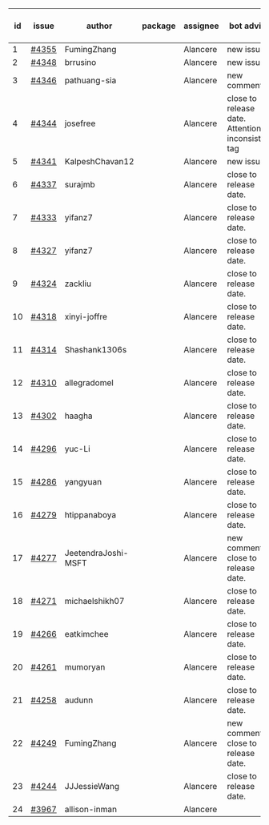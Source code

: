 | id | issue | author | package | assignee | bot advice | created date of issue | target release date | date from target |
| ------ | ------ | ------ | ------ | ------ | ------ | ------ | ------ | :-----: |
| 1 | [#4355](https://github.com/Azure/sdk-release-request/issues/4355) | FumingZhang |  | Alancere | new issue. | 07-21 | 08-25 |  |
| 2 | [#4348](https://github.com/Azure/sdk-release-request/issues/4348) | brrusino |  | Alancere | new issue. | 07-20 | 08-25 |  |
| 3 | [#4346](https://github.com/Azure/sdk-release-request/issues/4346) | pathuang-sia |  | Alancere | new comment. | 07-19 | 08-25 |  |
| 4 | [#4344](https://github.com/Azure/sdk-release-request/issues/4344) | josefree |  | Alancere | close to release date.  Attention to inconsistent tag | 07-19 | 07-28 | 2 |
| 5 | [#4341](https://github.com/Azure/sdk-release-request/issues/4341) | KalpeshChavan12 |  | Alancere | new issue. | 07-15 | 08-25 |  |
| 6 | [#4337](https://github.com/Azure/sdk-release-request/issues/4337) | surajmb |  | Alancere | close to release date.  | 07-13 | 07-28 | 2 |
| 7 | [#4333](https://github.com/Azure/sdk-release-request/issues/4333) | yifanz7 |  | Alancere | close to release date.  | 07-11 | 07-28 | 2 |
| 8 | [#4327](https://github.com/Azure/sdk-release-request/issues/4327) | yifanz7 |  | Alancere | close to release date.  | 07-11 | 07-28 | 2 |
| 9 | [#4324](https://github.com/Azure/sdk-release-request/issues/4324) | zackliu |  | Alancere | close to release date.  | 07-10 | 07-28 | 2 |
| 10 | [#4318](https://github.com/Azure/sdk-release-request/issues/4318) | xinyi-joffre |  | Alancere | close to release date.  | 07-07 | 07-28 | 2 |
| 11 | [#4314](https://github.com/Azure/sdk-release-request/issues/4314) | Shashank1306s |  | Alancere | close to release date.  | 07-03 | 07-28 | 2 |
| 12 | [#4310](https://github.com/Azure/sdk-release-request/issues/4310) | allegradomel |  | Alancere | close to release date.  | 06-29 | 07-28 | 2 |
| 13 | [#4302](https://github.com/Azure/sdk-release-request/issues/4302) | haagha |  | Alancere | close to release date.  | 06-29 | 07-28 | 2 |
| 14 | [#4296](https://github.com/Azure/sdk-release-request/issues/4296) | yuc-Li |  | Alancere | close to release date.  | 06-28 | 07-28 | 2 |
| 15 | [#4286](https://github.com/Azure/sdk-release-request/issues/4286) | yangyuan |  | Alancere | close to release date.  | 06-27 | 07-28 | 2 |
| 16 | [#4279](https://github.com/Azure/sdk-release-request/issues/4279) | htippanaboya |  | Alancere | close to release date.  | 06-26 | 07-28 | 2 |
| 17 | [#4277](https://github.com/Azure/sdk-release-request/issues/4277) | JeetendraJoshi-MSFT |  | Alancere | new comment. close to release date.  | 06-26 | 07-28 | 2 |
| 18 | [#4271](https://github.com/Azure/sdk-release-request/issues/4271) | michaelshikh07 |  | Alancere | close to release date.  | 06-25 | 07-28 | 2 |
| 19 | [#4266](https://github.com/Azure/sdk-release-request/issues/4266) | eatkimchee |  | Alancere | close to release date.  | 06-23 | 07-28 | 2 |
| 20 | [#4261](https://github.com/Azure/sdk-release-request/issues/4261) | mumoryan |  | Alancere | close to release date.  | 06-21 | 07-28 | 2 |
| 21 | [#4258](https://github.com/Azure/sdk-release-request/issues/4258) | audunn |  | Alancere | close to release date.  | 06-21 | 07-28 | 2 |
| 22 | [#4249](https://github.com/Azure/sdk-release-request/issues/4249) | FumingZhang |  | Alancere | new comment. close to release date.  | 06-14 | 07-28 | 2 |
| 23 | [#4244](https://github.com/Azure/sdk-release-request/issues/4244) | JJJessieWang |  | Alancere | close to release date.  | 06-13 | 07-28 | 2 |
| 24 | [#3967](https://github.com/Azure/sdk-release-request/issues/3967) | allison-inman |  | Alancere |  | 03-22 | 04-28 |  |

